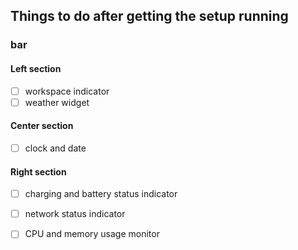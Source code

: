 ## Things to do after getting the setup running

### bar

#### Left section 
- [ ] workspace indicator
- [ ] weather widget

#### Center section
- [ ] clock and date

#### Right section
- [ ] charging and battery status indicator
- [ ] network status indicator
- [ ] CPU and memory usage monitor 



